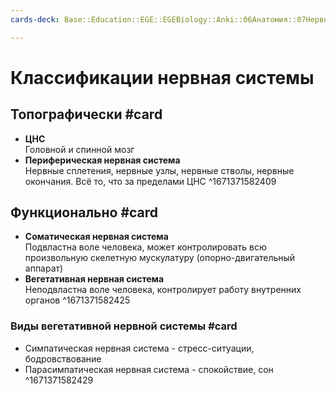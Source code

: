 ```yaml
---
cards-deck: Base::Education::EGE::EGEBiology::Anki::06Анатомия::07Нервная система

---
```


# Классификации нервная системы

## Топографически #card
- **ЦНС**<br>Головной и спинной мозг
- **Периферическая нервная система**<br>Нервные сплетения, нервные узлы, нервные стволы, нервные окончания. Всё то, что за пределами ЦНС
^1671371582409

## Функционально #card
- **Соматическая нервная система**<br>Подвластна воле человека, может контролировать всю произвольную скелетную мускулатуру (опорно-двигательный аппарат)
- **Вегетативная нервная система**<br>Неподвластна воле человека, контролирует работу внутренних органов
^1671371582425

### Виды вегетативной нервной системы #card 
- Симпатическая нервная система - стресс-ситуации, бодровствование 
- Парасимпатическая нервная система - спокойствие, сон
^1671371582429


